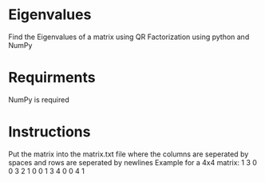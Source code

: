 # Eigenvalues
Find the Eigenvalues of a matrix using QR Factorization using python and NumPy
# Requirments
NumPy is required
# Instructions
Put the matrix into the matrix.txt file where the columns are seperated by spaces and rows are seperated by newlines
Example for a 4x4 matrix:
    1 3 0 0
    3 2 1 0
    0 1 3 4
    0 0 4 1
